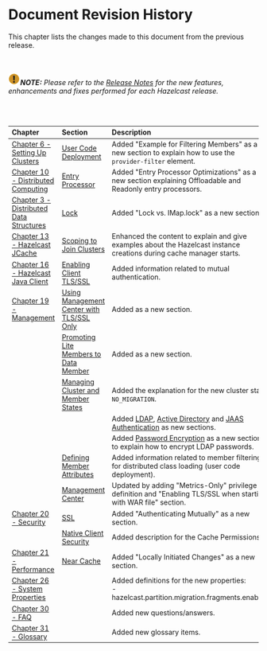 

# Document Revision History

This chapter lists the changes made to this document from the previous release.

<br></br>
![image](images/NoteSmall.jpg)***NOTE:*** *Please refer to the <a href="http://docs.hazelcast.org/docs/release-notes/" target="_blank">Release Notes</a> for the new features, enhancements and fixes performed for each Hazelcast release.*

<br></br>

|Chapter|Section|Description|
|:-------|:-------|:-----------|
|[Chapter 6 - Setting Up Clusters](#setting-up-clusters)|[User Code Deployment](#user-code-deployment)|Added "Example for  Filtering Members" as a new section to explain how to use the `provider-filter` element.|
|[Chapter 10 - Distributed Computing](#distributed-computing)|[Entry Processor](#entry-processor)|Added "Entry Processor Optimizations" as a new section explaining Offloadable and Readonly entry processors.|
|[Chapter 3 - Distributed Data Structures](#distributed-data-structures)|[Lock](#lock)|Added "Lock vs. IMap.lock" as a new section.|
|[Chapter 13 - Hazelcast JCache](#hazelcast-jcache)|[Scoping to Join Clusters](#scoping-to-join-clusters)|Enhanced the content to explain and give examples about the Hazelcast instance creations during cache manager starts.
|[Chapter 16 - Hazelcast Java Client](#hazelcast-java-client)|[Enabling Client TLS/SSL](#enabling-client-tlsssl)|Added information related to mutual authentication.
|[Chapter 19 - Management](#management)|[Using Management Center with TLS/SSL Only](#;)|Added as a new section.
||[Promoting Lite Members to Data Member](#promoting-lite-members-to-data-member)| Added as a new section.
||[Managing Cluster and Member States](#managing-cluster-and-member-states)| Added the explanation for the new cluster state `NO_MIGRATION`.
|||Added [LDAP](#ldap-authentication), [Active Directory](#active-directory-authentication) and [JAAS Authentication](#jaas-authentication) as new sections.
|||Added [Password Encryption](#password-encryption) as a new section to explain how to encrypt LDAP passwords.
||[Defining Member Attributes](#defining-member-attributes)|Added information related to member filtering for distributed class loading (user code deployment).
||[Management Center](#management-center)|Updated by adding "Metrics-Only" privilege definition and "Enabling TLS/SSL when starting with WAR file" section.
|[Chapter 20 - Security](#security)|[SSL](#ssl)|Added "Authenticating Mutually" as a new section.|
||[Native Client Security](#native-client-security)| Added description for the Cache Permissions.
|[Chapter 21 - Performance](#performance)|[Near Cache](#near-cache)|Added "Locally Initiated Changes" as a new section.|
|[Chapter 26 - System Properties](#system-properties)||Added definitions for the new properties: <br> - hazelcast.partition.migration.fragments.enabled|
|[Chapter 30 - FAQ](#frequently-asked-questions)||Added new questions/answers.|
|[Chapter 31 - Glossary](#glossary)||Added new glossary items.|



<br> </br>
